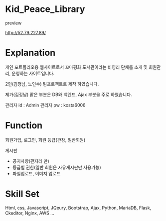 # Kid_Peace_Library


preview

http://52.79.227.89/

# Explanation

개인 포트폴리오용 웹사이트로서 꼬마평화 도서관이라는 비영리 단체를 소개 및 회원관리, 운영하는 사이트입니다.

2인(김정남, 노인수) 팀프로젝트로 제작 하였습니다. 

제가(김정남) 맡은 부분은 DB와 백엔드, Ajax 부분을 주로 하였습니다.

관리자 id : Admin
관리자 pw : kosta6006


# Function
회원가입, 로그인, 회원 등급(관장, 일반회원)

게시판
 - 공지사항(관지라 만)
 - 등급별 권한(일반 회원은 자유게시판만 사용가능)
 - 파일업로드, 이미지 업로드


# Skill Set
Html, css, Javascript, JQeury, Bootstrap, Ajax, Python, MariaDB, Flask, Ckeditor, Nginx, AWS ... 

